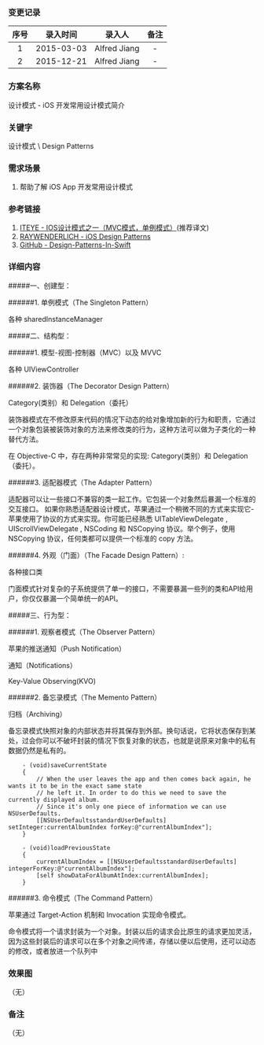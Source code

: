 ### 变更记录

| 序号 | 录入时间 | 录入人 | 备注 |
|:--------:|:--------:|:--------:|:--------:|
| 1 | 2015-03-03 | Alfred Jiang | - |
| 2 | 2015-12-21 | Alfred Jiang | - |

### 方案名称

设计模式 - iOS 开发常用设计模式简介

### 关键字

设计模式 \ Design Patterns

### 需求场景

1. 帮助了解 iOS App 开发常用设计模式

### 参考链接

1. [ITEYE - IOS设计模式之一（MVC模式，单例模式）](http://xmuzyq.iteye.com/blog/1942376)(推荐译文)
2. [RAYWENDERLICH - iOS Design Patterns](http://www.raywenderlich.com/46988/ios-design-patterns)
3. [GitHub - Design-Patterns-In-Swift](https://github.com/ochococo/Design-Patterns-In-Swift)

### 详细内容

#####一、创建型：

######1. 单例模式（The Singleton Pattern）

各种 sharedInstanceManager

#####二、结构型：

######1. 模型-视图-控制器（MVC）以及 MVVC

各种 UIViewController

######2. 装饰器（The Decorator Design Pattern）

Category(类别）和 Delegation（委托）

装饰器模式在不修改原来代码的情况下动态的给对象增加新的行为和职责，它通过一个对象包装被装饰对象的方法来修改类的行为，这种方法可以做为子类化的一种替代方法。

在 Objective-C 中，存在两种非常常见的实现: Category(类别）和 Delegation（委托）。

######3. 适配器模式（The Adapter Pattern）

适配器可以让一些接口不兼容的类一起工作。它包装一个对象然后暴漏一个标准的交互接口。
如果你熟悉适配器设计模式，苹果通过一个稍微不同的方式来实现它-苹果使用了协议的方式来实现。你可能已经熟悉 UITableViewDelegate ,  UIScrollViewDelegate , NSCoding 和 NSCopying 协议。举个例子，使用 NSCopying 协议，任何类都可以提供一个标准的 copy 方法。

######4. 外观（门面）（The Facade Design Pattern）:

各种接口类

门面模式针对复杂的子系统提供了单一的接口，不需要暴漏一些列的类和API给用户，你仅仅暴漏一个简单统一的API。

#####三、行为型：

######1. 观察者模式（The Observer Pattern）

苹果的推送通知（Push Notification）

通知（Notifications）

Key-Value Observing(KVO)

######2. 备忘录模式（The Memento Pattern）

归档（Archiving）

备忘录模式快照对象的内部状态并将其保存到外部。换句话说，它将状态保存到某处，过会你可以不破坏封装的情况下恢复对象的状态，也就是说原来对象中的私有数据仍然是私有的。
```
    - (void)saveCurrentState
    {
        // When the user leaves the app and then comes back again, he wants it to be in the exact same state
        // he left it. In order to do this we need to save the currently displayed album.
        // Since it's only one piece of information we can use NSUserDefaults.
        [[NSUserDefaultsstandardUserDefaults] setInteger:currentAlbumIndex forKey:@"currentAlbumIndex"];
    }

    - (void)loadPreviousState
    {
        currentAlbumIndex = [[NSUserDefaultsstandardUserDefaults] integerForKey:@"currentAlbumIndex"];
        [self showDataForAlbumAtIndex:currentAlbumIndex];
    }
```
######3. 命令模式（The Command Pattern）

苹果通过 Target-Action 机制和 Invocation 实现命令模式。

命令模式将一个请求封装为一个对象。封装以后的请求会比原生的请求更加灵活，因为这些封装后的请求可以在多个对象之间传递，存储以便以后使用，还可以动态的修改，或者放进一个队列中

### 效果图
（无）

### 备注
（无）